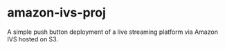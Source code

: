 # amazon-ivs-proj
A simple push button deployment of a live streaming platform via Amazon IVS hosted on S3.
